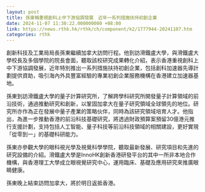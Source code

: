 ```yaml
---
layout: post
title: 孫東稱重視創科上中下游協調發展　近年一系列措施扶持初創企業
date: 2024-11-07 11:30:22.000000000 +08:00
link: https://news.rthk.hk/rthk/ch/component/k2/1777944-20241107.htm
categories: rthk
---
```


創新科技及工業局局長孫東繼續加拿大訪問行程。他到訪滑鐵盧大學，與滑鐵盧大學校長及多個學院的院長會面，聽取該校研究成果轉化介紹，表示香港重視創科上中下游協調發展，近年特別推出一系列措施扶持初創企業，包括創科加速器先導計劃提供資助，吸引海內外具豐富經驗的專業初創企業服務機構在香港建立加速器基地。

孫東到訪滑鐵盧大學的量子計算研究所，了解跨學科研究所開發量子計算領域的前沿技術，通過推動研究和創新，以鞏固加拿大在量子研究領域全球領先的地位。研究所亦作為正在發展中量子產業的策略伙伴，同時為該研究領域培育人才。他指出，為進一步推動香港的前沿科技基礎研究，將透過財政預算案預留30億港元推行支援計劃，支持包括人工智能、量子科技等前沿科技領域的相關建設，更好實現「從零到一」的基礎科研能力。

孫東亦參觀大學的眼科視光學及視覺科學學院，聽取最新發展、研究項目和先進的研究設備的介紹。滑鐵盧大學是InnoHK創新香港研發平台的其中一所非本地合作機構，與香港理工大學成立眼視覺研究中心，運用臨床、基礎及應用研究來推廣眼睛健康。

孫東晚上結束訪問加拿大，將於明日返抵香港。
